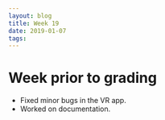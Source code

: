 ```yaml
---
layout: blog
title: Week 19
date: 2019-01-07
tags:
---
```

# Week prior to grading
* Fixed minor bugs in the VR app.
* Worked on documentation.
